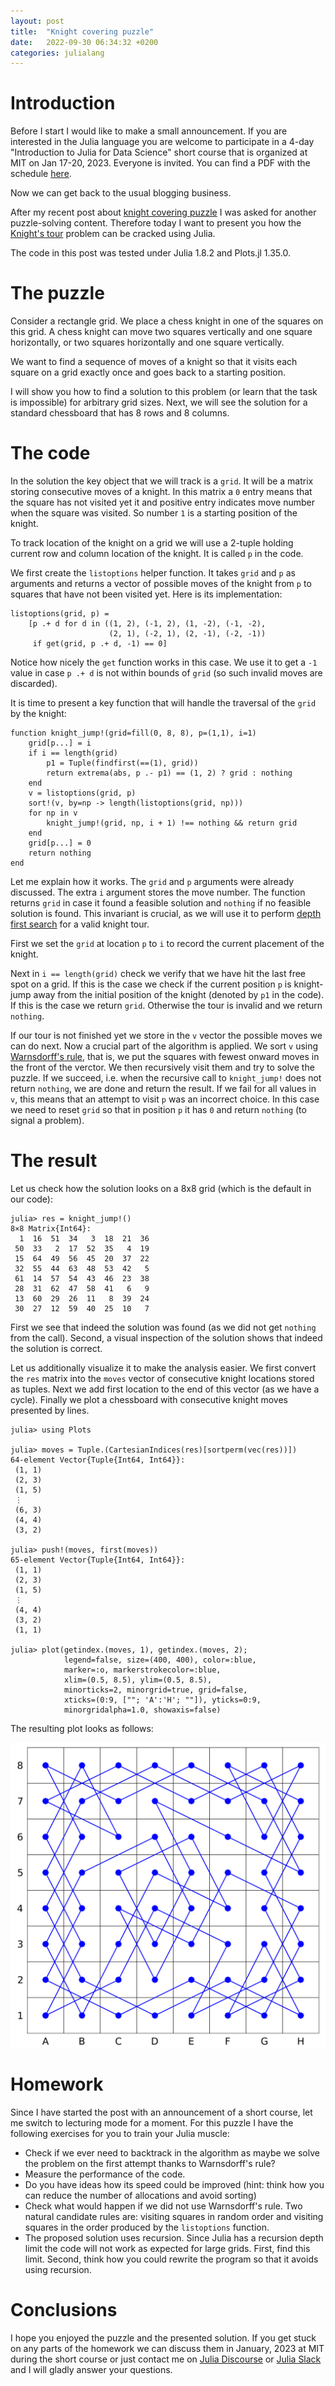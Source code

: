 ```yaml
---
layout: post
title:  "Knight covering puzzle"
date:   2022-09-30 06:34:32 +0200
categories: julialang
---
```


# Introduction

Before I start I would like to make a small announcement. If you are interested
in the Julia language you are welcome to participate in a 4-day "Introduction
to Julia for Data Science" short course that is organized at MIT on Jan 17-20,
2023. Everyone is invited. You can find a PDF with the schedule [here][mit].

Now we can get back to the usual blogging business.

After my recent post about [knight covering puzzle][post] I was asked for
another puzzle-solving content. Therefore today I want to present you
how the [Knight's tour][knight] problem can be cracked using Julia.

The code in this post was tested under Julia 1.8.2 and Plots.jl 1.35.0.

# The puzzle

Consider a rectangle grid. We place a chess knight in one of the squares on
this grid. A chess knight can move two squares vertically and one square
horizontally, or two squares horizontally and one square vertically.

We want to find a sequence of moves of a knight so that it visits each
square on a grid exactly once and goes back to a starting position.

I will show you how to find a solution to this problem (or learn that the task
is impossible) for arbitrary grid sizes. Next, we will see the solution for
a standard chessboard that has 8 rows and 8 columns.

# The code

In the solution the key object that we will track is a `grid`. It will
be a matrix storing consecutive moves of a knight. In this matrix a `0`
entry means that the square has not visited yet it and positive entry indicates
move number when the square was visited. So number `1` is a starting position of
the knight.

To track location of the knight on a grid we will use a 2-tuple holding
current row and column location of the knight. It is called `p` in the code.

We first create the `listoptions` helper function. It takes `grid` and `p`
as arguments and returns a vector of possible moves of the knight from `p`
to squares that have not been visited yet. Here is its implementation:

```
listoptions(grid, p) =
    [p .+ d for d in ((1, 2), (-1, 2), (1, -2), (-1, -2),
                      (2, 1), (-2, 1), (2, -1), (-2, -1))
     if get(grid, p .+ d, -1) == 0]
```

Notice how nicely the `get` function works in this case. We use it to get
a `-1` value in case `p .+ d` is not within bounds of `grid` (so such invalid
moves are discarded).

It is time to present a key function that will handle the traversal of the
`grid` by the knight:

```
function knight_jump!(grid=fill(0, 8, 8), p=(1,1), i=1)
    grid[p...] = i
    if i == length(grid)
        p1 = Tuple(findfirst(==(1), grid))
        return extrema(abs, p .- p1) == (1, 2) ? grid : nothing
    end
    v = listoptions(grid, p)
    sort!(v, by=np -> length(listoptions(grid, np)))
    for np in v
        knight_jump!(grid, np, i + 1) !== nothing && return grid
    end
    grid[p...] = 0
    return nothing
end
```

Let me explain how it works. The `grid` and `p` arguments were already
discussed. The extra `i` argument stores the move number. The function
returns `grid` in case it found a feasible solution and `nothing` if no
feasible solution is found. This invariant is crucial, as we will use it
to perform [depth first search][dfs] for a valid knight tour.

First we set the `grid` at location `p` to `i` to record the current placement
of the knight.

Next in `i == length(grid)` check we verify that we have hit the last free spot
on a grid. If this is the case we check if the current position `p` is
knight-jump away from the initial position of the knight (denoted by `p1` in
the code). If this is the case we return `grid`. Otherwise the tour is invalid
and we return `nothing`.

If our tour is not finished yet we store in the `v` vector the possible moves
we can do next. Now a crucial part of the algorithm is applied. We sort `v`
using [Warnsdorff's rule][knight], that is, we put the squares with fewest
onward moves in the front of the verctor. We then recursively visit them
and try to solve the puzzle. If we succeed, i.e. when the recursive call
to `knight_jump!` does not return `nothing`, we are done and return the result.
If we fail for all values in `v`, this means that an attempt to visit `p` was
an incorrect choice. In this case we need to reset `grid` so that in position
`p` it has `0` and return `nothing` (to signal a problem).

# The result

Let us check how the solution looks on a 8x8 grid (which is the default in
our code):

```
julia> res = knight_jump!()
8×8 Matrix{Int64}:
  1  16  51  34   3  18  21  36
 50  33   2  17  52  35   4  19
 15  64  49  56  45  20  37  22
 32  55  44  63  48  53  42   5
 61  14  57  54  43  46  23  38
 28  31  62  47  58  41   6   9
 13  60  29  26  11   8  39  24
 30  27  12  59  40  25  10   7
```

First we see that indeed the solution was found (as we did not get `nothing`
from the call). Second, a visual inspection of the solution shows that indeed
the solution is correct.

Let us additionally visualize it to make the analysis easier. We first convert
the `res` matrix into the `moves` vector of consecutive knight locations stored
as tuples. Next we add first location to the end of this vector (as we have
a cycle). Finally we plot a chessboard with consecutive knight moves presented
by lines.

```
julia> using Plots

julia> moves = Tuple.(CartesianIndices(res)[sortperm(vec(res))])
64-element Vector{Tuple{Int64, Int64}}:
 (1, 1)
 (2, 3)
 (1, 5)
 ⋮
 (6, 3)
 (4, 4)
 (3, 2)

julia> push!(moves, first(moves))
65-element Vector{Tuple{Int64, Int64}}:
 (1, 1)
 (2, 3)
 (1, 5)
 ⋮
 (4, 4)
 (3, 2)
 (1, 1)

julia> plot(getindex.(moves, 1), getindex.(moves, 2);
            legend=false, size=(400, 400), color=:blue,
            marker=:o, markerstrokecolor=:blue,
            xlim=(0.5, 8.5), ylim=(0.5, 8.5),
            minorticks=2, minorgrid=true, grid=false,
            xticks=(0:9, [""; 'A':'H'; ""]), yticks=0:9,
            minorgridalpha=1.0, showaxis=false)
```

The resulting plot looks as follows:

![Knight's tour](/assets/2022-11-11-tour.png)

# Homework

Since I have started the post with an announcement of a short course, let me
switch to lecturing mode for a moment. For this puzzle I have the following
exercises for you to train your Julia muscle:

* Check if we ever need to backtrack in the algorithm as maybe we solve the
  problem on the first attempt thanks to Warnsdorff's rule?
* Measure the performance of the code.
* Do you have ideas how its speed could be improved (hint: think how you can
  reduce the number of allocations and avoid sorting)
* Check what would happen if we did not use Warnsdorff's rule. Two natural
  candidate rules are: visiting squares in random order and visiting squares in
  the order produced by the `listoptions` function.
* The proposed solution uses recursion. Since Julia has a recursion depth limit
  the code will not work as expected for large grids. First, find this limit.
  Second, think how you could rewrite the program so that it avoids using
  recursion.

# Conclusions

I hope you enjoyed the puzzle and the presented solution. If you get stuck on
any parts of the homework we can discuss them in January, 2023 at MIT during
the short course or just contact me on [Julia Discourse][discourse] or
[Julia Slack][slack] and I will gladly answer your questions.

[knight]: https://en.wikipedia.org/wiki/Knight%27s_tour
[post]: https://bkamins.github.io/julialang/2022/09/30/knights.html
[dfs]: https://en.wikipedia.org/wiki/Depth-first_search
[discourse]: https://discourse.julialang.org/
[slack]: https://julialang.org/slack/
[mit]: https://drive.google.com/file/d/1lMDMDXGofyCInlsHCfr4_hS0Ew5l55Dc/view

